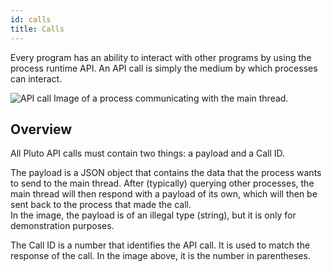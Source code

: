 ```yaml
---
id: calls
title: Calls
---
```


Every program has an ability to interact with other programs by using the process runtime API. An API call is simply the medium by which processes can interact.  

![API call](/assets/call-1.png) Image of a process communicating with the main thread.

## Overview
All Pluto API calls must contain two things: a payload and a Call ID.  

The payload is a JSON object that contains the data that the process wants to send to the main thread.
After (typically) querying other processes, the main thread will then respond with a payload of its own, which will then be sent back to the process that made the call.  
In the image, the payload is of an illegal type (string), but it is only for demonstration purposes.  

The Call ID is a number that identifies the API call. It is used to match the response of the call. In the image above, it is the number in parentheses.